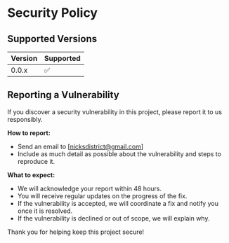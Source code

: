 # Security Policy

## Supported Versions

| Version | Supported          |
| ------- | ------------------ |
| 0.0.x   | :white_check_mark: |

## Reporting a Vulnerability

If you discover a security vulnerability in this project, please report it to us responsibly.  

**How to report:**  
- Send an email to [nicksdistrict@gmail.com]
- Include as much detail as possible about the vulnerability and steps to reproduce it.

**What to expect:**  
- We will acknowledge your report within 48 hours.  
- You will receive regular updates on the progress of the fix.  
- If the vulnerability is accepted, we will coordinate a fix and notify you once it is resolved.  
- If the vulnerability is declined or out of scope, we will explain why.

Thank you for helping keep this project secure!

